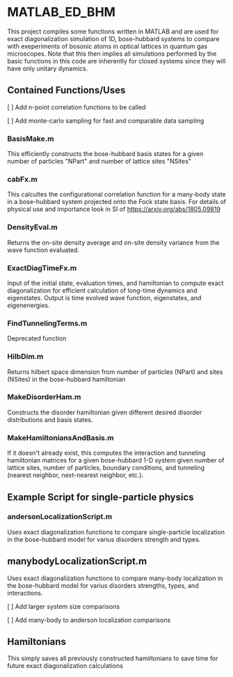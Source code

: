 # MATLAB_ED_BHM

This project compiles some functions written in MATLAB and are used for exact diagonalization simulation of 1D, bose-hubbard systems to compare with exeperiments of bosonic atoms in optical lattices in quantum gas microscopes. Note that this then implies all simulations performed by the basic functions in this code are inherently for closed systems since they will have only unitary dynamics.

## Contained Functions/Uses

[ ] Add n-point correlation functions to be called

[ ] Add monte-carlo sampling for fast and comparable data sampling

### BasisMake.m

This efficiently constructs the bose-hubbard basis states for a given number of particles "NPart" and number of lattice sites "NSites"

### cabFx.m

This calcultes the configurational correlation function for a  many-body state in a bose-hubbard system projected onto the Fock state basis. For details of physical use and importance look in SI of https://arxiv.org/abs/1805.09819

### DensityEval.m

Returns the on-site density average and on-site density variance from the wave function evaluated.

### ExactDiagTimeFx.m

Input of the initial state, evaluation times, and hamiltonian to compute exact diagonalization for efficient calculation of long-time dynamics and eigenstates. Output is time evolved wave function, eigenstates, and eigenenergies.

### FindTunnelingTerms.m

Deprecated function

### HilbDim.m

Returns hilbert space dimension from number of particles (NPart) and sites (NSites) in the bose-hubbard hamiltonian

### MakeDisorderHam.m

Constructs the disorder hamiltonian given different desired disorder distributions and basis states.

### MakeHamiltoniansAndBasis.m

If it doesn't already exist, this computes the interaction and tunneling hamiltonian matrices for a given bose-hubbard 1-D system given number of lattice sites, number of particles, boundary conditions, and tunneling (nearest neighbor, next-nearest neighbor, etc.).


## Example Script for single-particle physics

### andersonLocalizationScript.m

Uses exact diagonalization functions to compare single-particle localization in the bose-hubbard model for varius disorders strength and types.

## manybodyLocalizationScript.m

Uses exact diagonalization functions to compare many-body localization in the bose-hubbard model for varius disorders strengths, types, and interactions. 

[ ] Add larger system size comparisons

[ ] Add many-body to anderson localization comparisons


## Hamiltonians

This simply saves all previously constructed hamiltonians to save time for future exact diagonalization calculations
